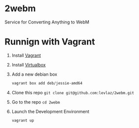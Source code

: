 # 2webm
Service for Converting Anything to WebM

# Runnign with Vagrant 

1. Install [Vagrant](https://www.vagrantup.com/downloads.html)
2. Install [Virtualbox](https://www.virtualbox.org/) 
3. Add a new debian box 
    
    ```bash 
    vagrant box add deb/jessie-amd64
    ```

4. Clone this repo `git clone git@github.com:levlaz/2webm.git`
5. Go to the repo `cd 2webm` 
6. Launch the Development Environment 

    ```bash 
    vagrant up 
    ```


